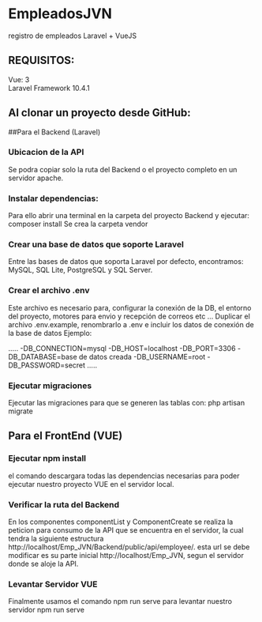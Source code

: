 # EmpleadosJVN
registro de empleados Laravel + VueJS

## REQUISITOS:
Vue: 3<br>
Laravel Framework 10.4.1

## Al clonar un proyecto desde GitHub:
##Para el Backend (Laravel)

### Ubicacion de la API
Se podra copiar solo la ruta del Backend o el proyecto completo en un servidor apache.

### Instalar dependencias:
Para ello abrir una terminal en la carpeta del proyecto Backend y ejecutar: composer install
Se crea la carpeta vendor

### Crear una base de datos que soporte Laravel
Entre las bases de datos que soporta Laravel por defecto, encontramos: MySQL, SQL Lite, PostgreSQL y SQL Server.

### Crear el archivo .env
Este archivo es necesario para, configurar la conexión de la DB, el entorno del proyecto, motores para envio y recepción de correos etc …
Duplicar el archivo .env.example, renombrarlo a .env e incluir los datos de conexión de la base de datos
Ejemplo:

..... -DB_CONNECTION=mysql
-DB_HOST=localhost
-DB_PORT=3306
-DB_DATABASE=base de datos creada
-DB_USERNAME=root
-DB_PASSWORD=secret .....

### Ejecutar migraciones
Ejecutar las migraciones para que se generen las tablas con:
php artisan migrate


## Para el FrontEnd (VUE)
### Ejecutar npm install
el comando descargara todas las dependencias necesarias para poder ejecutar nuestro proyecto VUE en el servidor local. 

### Verificar la ruta del Backend
En los componentes componentList y ComponentCreate se realiza la peticion para consumo de la API que se encuentra en el servidor, 
la cual tendra la siguiente estructura http://localhost/Emp_JVN/Backend/public/api/employee/. esta url se debe modificar es su parte inicial
http://localhost/Emp_JVN, segun el servidor donde se aloje la API.

### Levantar Servidor VUE
Finalmente usamos el comando npm run serve para levantar nuestro servidor
npm run serve








